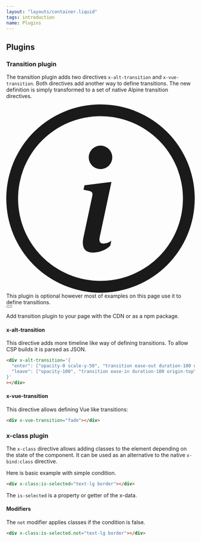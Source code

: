 ```yaml
---
layout: "layouts/container.liquid"
tags: introduction
name: Plugins
---
```


## Plugins

### Transition plugin

The transition plugin adds two directives `x-alt-transition` and `x-vue-transition`. Both directives add another way to define transitions. The new definition is simply transformed to a set of native Alpine transition directives.

<div
  x-data="alert"
  class="flex items-center rounded-md border p-5"
  class-info="text-text-700 dark:text-info-200 bg-info-200/20 dark:bg-info-500/50 border-info-400 dark:border-info-500"
  class-warn="text-text-700 dark:text-warn-200 bg-warn-400/20 dark:bg-warn-500/50 border-warn-400 dark:border-warn-500"
  class-danger="text-text-700 dark:text-danger-200 bg-danger-300/20 dark:bg-danger-500/50 border-danger-400 dark:border-danger-500"
  class-success="text-text-700 dark:text-success-200 bg-success-300/20 dark:bg-success-500/50 border-success-400 dark:border-success-500"
>
  <div class="mr-3 empty:hidden">
    <svg
      xmlns="http://www.w3.org/2000/svg"
      fill="currentColor"
      class="h-6 w-6"
      viewBox="0 0 16 16"
    >
      <path
        d="M8 15A7 7 0 1 1 8 1a7 7 0 0 1 0 14m0 1A8 8 0 1 0 8 0a8 8 0 0 0 0 16"
      />
      <path
        d="m8.93 6.588-2.29.287-.082.38.45.083c.294.07.352.176.288.469l-.738 3.468c-.194.897.105 1.319.808 1.319.545 0 1.178-.252 1.465-.598l.088-.416c-.2.176-.492.246-.686.246-.275 0-.375-.193-.304-.533zM9 4.5a1 1 0 1 1-2 0 1 1 0 0 1 2 0"
      />
    </svg>
  </div>
  <div>This plugin is optional however most of examples on this page use it to define transitions.</div>
  <button x-bind="closeButton" class="ml-auto">
    <svg
      xmlns="http://www.w3.org/2000/svg"
      fill="currentColor"
      viewBox="0 0 384 512"
      class="h-6 w-6 text-text-600 dark:text-text-300"
    >
      <path
        d="M342.6 150.6c12.5-12.5 12.5-32.8 0-45.3s-32.8-12.5-45.3 0L192 210.7 86.6 105.4c-12.5-12.5-32.8-12.5-45.3 0s-12.5 32.8 0 45.3L146.7 256 41.4 361.4c-12.5 12.5-12.5 32.8 0 45.3s32.8 12.5 45.3 0L192 301.3 297.4 406.6c12.5 12.5 32.8 12.5 45.3 0s12.5-32.8 0-45.3L237.3 256 342.6 150.6z"
      />
    </svg>
  </button>
</div>

Add transition plugin to your page with the CDN or as a npm package.

#### x-alt-transition

This directive adds more timeline like way of defining transitions. To allow CSP builds it is parsed as JSON.

```html
<div x-alt-transition='{
  "enter": ["opacity-0 scale-y-50", "transition ease-out duration-100 origin-top", "opacity-100"],
  "leave": ["opacity-100", "transition ease-in duration-100 origin-top", "opacity-0 scale-y-50"]
}'
></div>
```

#### x-vue-transition

This directive allows defining Vue like transitions:

```html
<div x-vue-transition="fade"></div>
```

### x-class plugin

The `x-class` directive allows adding classes to the element depending on the state of the component. It can be used as an alternative to the native `x-bind:class` directive.

Here is basic example with simple condition.

```html
<div x-class:is-selected="text-lg border"></div>
```

The `is-selected` is a property or getter of the x-data.

#### Modifiers

The `not` modifier applies classes if the condition is false.

```html
<div x-class:is-selected.not="text-lg border"></div>
```
